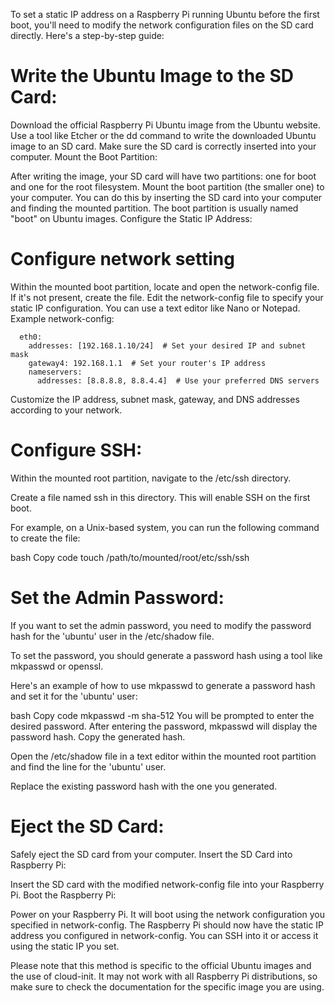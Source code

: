 To set a static IP address on a Raspberry Pi running Ubuntu before the first boot, you'll need to modify the network configuration files on the SD card directly. Here's a step-by-step guide:

# Write the Ubuntu Image to the SD Card:

Download the official Raspberry Pi Ubuntu image from the Ubuntu website.
Use a tool like Etcher or the dd command to write the downloaded Ubuntu image to an SD card. Make sure the SD card is correctly inserted into your computer.
Mount the Boot Partition:

After writing the image, your SD card will have two partitions: one for boot and one for the root filesystem.
Mount the boot partition (the smaller one) to your computer. You can do this by inserting the SD card into your computer and finding the mounted partition. The boot partition is usually named "boot" on Ubuntu images.
Configure the Static IP Address:

# Configure network setting

Within the mounted boot partition, locate and open the network-config file. If it's not present, create the file.
Edit the network-config file to specify your static IP configuration. You can use a text editor like Nano or Notepad.
Example network-config:

```
  eth0:
    addresses: [192.168.1.10/24]  # Set your desired IP and subnet mask
    gateway4: 192.168.1.1  # Set your router's IP address
    nameservers:
      addresses: [8.8.8.8, 8.8.4.4]  # Use your preferred DNS servers
```
Customize the IP address, subnet mask, gateway, and DNS addresses according to your network.

# Configure SSH:

Within the mounted root partition, navigate to the /etc/ssh directory.

Create a file named ssh in this directory. This will enable SSH on the first boot.

For example, on a Unix-based system, you can run the following command to create the file:

bash
Copy code
touch /path/to/mounted/root/etc/ssh/ssh

# Set the Admin Password:

If you want to set the admin password, you need to modify the password hash for the 'ubuntu' user in the /etc/shadow file.

To set the password, you should generate a password hash using a tool like mkpasswd or openssl.

Here's an example of how to use mkpasswd to generate a password hash and set it for the 'ubuntu' user:

bash
Copy code
mkpasswd -m sha-512
You will be prompted to enter the desired password. After entering the password, mkpasswd will display the password hash. Copy the generated hash.

Open the /etc/shadow file in a text editor within the mounted root partition and find the line for the 'ubuntu' user.

Replace the existing password hash with the one you generated.


# Eject the SD Card:

Safely eject the SD card from your computer.
Insert the SD Card into Raspberry Pi:

Insert the SD card with the modified network-config file into your Raspberry Pi.
Boot the Raspberry Pi:

Power on your Raspberry Pi. It will boot using the network configuration you specified in network-config.
The Raspberry Pi should now have the static IP address you configured in network-config. You can SSH into it or access it using the static IP you set.

Please note that this method is specific to the official Ubuntu images and the use of cloud-init. It may not work with all Raspberry Pi distributions, so make sure to check the documentation for the specific image you are using.

